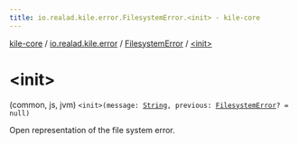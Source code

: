 ```yaml
---
title: io.realad.kile.error.FilesystemError.<init> - kile-core
---
```


[kile-core](../../index.html) / [io.realad.kile.error](../index.html) / [FilesystemError](index.html) / [&lt;init&gt;](./-init-.html)

# &lt;init&gt;

(common, js, jvm) `<init>(message: `[`String`](https://kotlinlang.org/api/latest/jvm/stdlib/kotlin/-string/index.html)`, previous: `[`FilesystemError`](index.html)`? = null)`

Open representation of the file system error.

